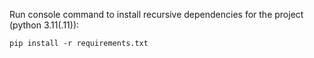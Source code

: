 Run console command to install recursive dependencies for the project (python 3.11(.11)):
```
pip install -r requirements.txt
```




